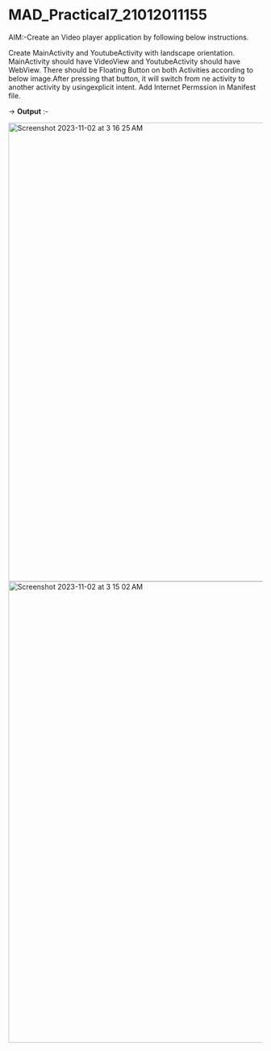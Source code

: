 # MAD_Practical7_21012011155

AIM:-Create an Video player application by following below instructions.

Create MainActivity and YoutubeActivity with landscape orientation.
MainActivity should have VideoView and YoutubeActivity should have WebView.
There should be Floating Button on both Activities according to below image.After pressing that button, it will switch from ne activity to another activity by usingexplicit intent.
Add Internet Permssion in Manifest file.

-> **Output** :-

<img width="910" alt="Screenshot 2023-11-02 at 3 16 25 AM" src="https://github.com/Parth1820/MAD_Practical-7_21012011155/assets/139493808/4a245361-49e7-4ff0-9623-96426c13c33d">
<img width="915" alt="Screenshot 2023-11-02 at 3 15 02 AM" src="https://github.com/Parth1820/MAD_Practical-7_21012011155/assets/139493808/2e6e472f-aaa9-4dbe-888f-1c33e14c3e9d">

